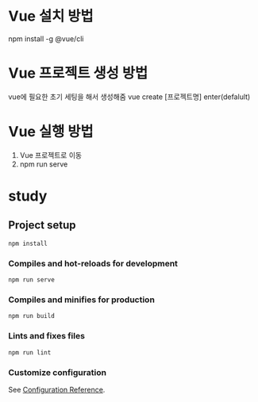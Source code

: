 # Vue 설치 방법
npm install -g @vue/cli

# Vue 프로젝트 생성 방법
vue에 필요한 초기 세팅을 해서 생성해줌
vue create [프로젝트명]
enter(defalult)

# Vue 실행 방법
1. Vue 프로젝트로 이동
2. npm run serve


# study

## Project setup
```
npm install
```

### Compiles and hot-reloads for development
```
npm run serve
```

### Compiles and minifies for production
```
npm run build
```

### Lints and fixes files
```
npm run lint
```

### Customize configuration
See [Configuration Reference](https://cli.vuejs.org/config/).

